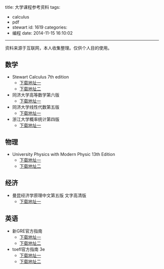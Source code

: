 title: 大学课程参考资料
tags:
  - calculus
  - pdf
  - stewart
id: 1619
categories:
  - 编程
date: 2014-11-15 16:10:02
---

资料来源于互联网，本人收集整理。仅供个人目的使用。

## 数学 ##

* Stewart Calculus 7th edition
  * [下载地址一](http://pan.baidu.com/s/1rUohw)
  * [下载地址二](http://down.51cto.com/data/1900350)
* 同济大学高等数学第六版
  * [下载地址一](http://club.topsage.com/thread-184346-1-1.html)
* 同济大学线性代数第五版
  * [下载地址一](http://club.topsage.com/forum.php?mod=viewthread&tid=184344)
* 浙江大学概率统计第四版
  * [下载地址一](http://down.51cto.com/data/674460)

## 物理 ##

* University Physics with Modern Physic 13th Edition
  * [下载地址一](http://115.com/lb/5lbq92ek)
  * [下载地址二](http://pan.baidu.com/s/1eQpKmOU)

## 经济 ##

* 曼昆经济学原理中文第五版 文字高清版
  * [下载地址一](http://pan.baidu.com/s/1jMJx0)

## 英语 ##

* 新GRE官方指南
  * [下载地址一](http://wenku.baidu.com/link?url=gvZrfX4zl2b1n7FUgLoVl9eK0KAhJktV7NkKxFuSEb0ly1abXMC8xvJUOL9be_oluwSLkDe3ago8PinzFTLePJvM9I1efotrJExiLF8CmTy)
  * [下载地址二](http://pan.baidu.com/s/1eQcSZN8)
* toefl官方指南 3e
  * [下载地址一](http://www.sharewithu.com/thread-660264-1-1.html)
  * [下载地址二](http://pan.baidu.com/s/1i3vdLqP)